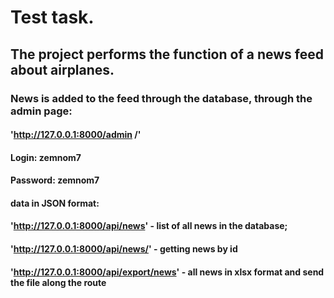 # Test task. 
## The project performs the function of a news feed about airplanes. 
### News is added to the feed through the database, through the admin page:
#### 'http://127.0.0.1:8000/admin /' 
#### Login: zemnom7 
#### Password: zemnom7
#### data in JSON format:
#### 'http://127.0.0.1:8000/api/news' - list of all news in the database;
#### 'http://127.0.0.1:8000/api/news/<id>' - getting news by id
#### 'http://127.0.0.1:8000/api/export/news' - all news in xlsx format and send the file along the route 
